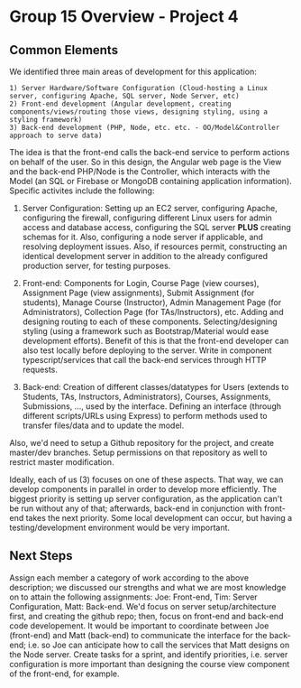 # Group 15 Overview - Project 4

## Common Elements

We identified three main areas of development for this application:

	1) Server Hardware/Software Configuration (Cloud-hosting a Linux server, configuring Apache, SQL server, Node Server, etc)
	2) Front-end development (Angular development, creating components/views/routing those views, designing styling, using a styling framework)
	3) Back-end development (PHP, Node, etc. etc. - OO/Model&Controller approach to serve data)

The idea is that the front-end calls the back-end service to perform actions on behalf of the user. So in this design, the Angular web page is the View and the back-end
PHP/Node is the Controller, which interacts with the Model (an SQL or Firebase or MongoDB containing application information). Specific activites include the following:

1) Server Configuration: Setting up an EC2 server, configuring Apache, configuring the firewall, configuring different Linux users for admin access and database access, configuring the SQL server **PLUS** creating schemas for it. Also, configuring a node server if applicable, and resolving deployment issues. Also, if resources permit,
constructing an identical development server in addition to the already configured production server, for testing purposes.

2) Front-end: Components for Login, Course Page (view courses), Assignment Page (view assignments), Submit Assignment (for students), Manage Course (Instructor), Admin Management Page (for Administrators), Collection Page (for TAs/Instructors), etc. Adding and designing routing to each of these components. Selecting/designing styling (using a framework such as Bootstrap/Material would ease development efforts). Benefit of this is that the front-end developer can also test locally before deploying to the server. Write in component typescript/services that call the back-end services through HTTP requests.

3) Back-end: Creation of different classes/datatypes for Users (extends to Students, TAs, Instructors, Administrators), Courses, Assignments, Submissions, ..., used by the interface. Defining an interface (through different scripts/URLs using Express) to perform methods used to transfer files/data and to update the model.

Also, we'd need to setup a Github repository for the project, and create master/dev branches. Setup permissions on that repository as well to restrict master modification.

Ideally, each of us (3) focuses on one of these aspects. That way, we can develop components in parallel in order to develop more efficiently. The biggest priority is setting up server configuration, as the application can't be run without any of that; afterwards, back-end in conjunction with front-end takes the next priority. Some local development can occur, but having a testing/development environment would be very important.

## Next Steps

Assign each member a category of work according to the above description; we discussed our strengths and what we are most knowledge on to attain the following assignments: Joe: Front-end, Tim: Server Configuration, Matt: Back-end. We'd focus on server setup/architecture first, and creating the github repo; then, focus on front-end and back-end code developement. It would be important to coordinate between Joe (front-end) and Matt (back-end) to communicate the interface for the back-end; i.e. so Joe can anticipate how to call the services that Matt designs on the Node server. Create tasks for a sprint, and identify priorities, i.e. server configuration is more important than designing the course view component of the front-end, for example.
